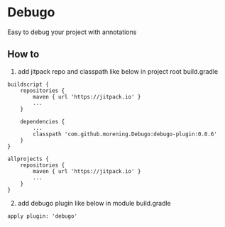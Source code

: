 # Debugo
Easy to debug your project with annotations


## How to
1. add jitpack repo and classpath like below in project root build.gradle
```
buildscript {
    repositories {
        maven { url 'https://jitpack.io' }
        ...
    }

    dependencies {
        ...
        classpath 'com.github.morening.Debugo:debugo-plugin:0.0.6'
    }
}

allprojects {
    repositories {
        maven { url 'https://jitpack.io' }
        ...
    }
}
```

2. add debugo plugin like below in module build.gradle
```
apply plugin: 'debugo'
```
